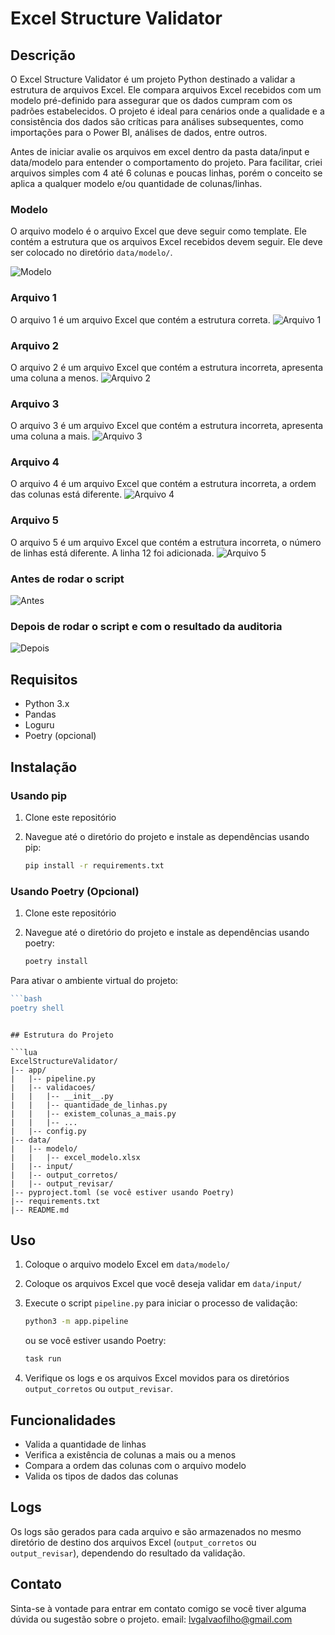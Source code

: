 # Excel Structure Validator

## Descrição

O Excel Structure Validator é um projeto Python destinado a validar a estrutura de arquivos Excel. Ele compara arquivos Excel recebidos com um modelo pré-definido para assegurar que os dados cumpram com os padrões estabelecidos. O projeto é ideal para cenários onde a qualidade e a consistência dos dados são críticas para análises subsequentes, como importações para o Power BI, análises de dados, entre outros.

Antes de iniciar avalie os arquivos em excel dentro da pasta data/input e data/modelo para entender o comportamento do projeto. Para facilitar, criei arquivos simples com 4 até 6 colunas e poucas linhas, porém o conceito se aplica a qualquer modelo e/ou quantidade de colunas/linhas.

### Modelo

O arquivo modelo é o arquivo Excel que deve seguir como template. Ele contém a estrutura que os arquivos Excel recebidos devem seguir. Ele deve ser colocado no diretório `data/modelo/`.

![Modelo](./static/pic/modelo.png)

### Arquivo 1

O arquivo 1 é um arquivo Excel que contém a estrutura correta.
![Arquivo 1](./static/pic/arquivo_1.png)

### Arquivo 2

O arquivo 2 é um arquivo Excel que contém a estrutura incorreta, apresenta uma coluna a menos.
![Arquivo 2](./static/pic/arquivo_2.png)

### Arquivo 3

O arquivo 3 é um arquivo Excel que contém a estrutura incorreta, apresenta uma coluna a mais.
![Arquivo 3](./static/pic/arquivo_4.png)

### Arquivo 4

O arquivo 4 é um arquivo Excel que contém a estrutura incorreta, a ordem das colunas está diferente.
![Arquivo 4](./static/pic/arquivo_4.png)

### Arquivo 5

O arquivo 5 é um arquivo Excel que contém a estrutura incorreta, o número de linhas está diferente. A linha 12 foi adicionada.
![Arquivo 5](./static/pic/arquivo_5.png)

### Antes de rodar o script

![Antes](./static/pic/antes.png)

### Depois de rodar o script e com o resultado da auditoria

![Depois](./static/pic/depois.png)

## Requisitos

* Python 3.x
* Pandas
* Loguru
* Poetry (opcional)

## Instalação

### Usando pip

1. Clone este repositório
    
2. Navegue até o diretório do projeto e instale as dependências usando pip:
    
    ```bash
    pip install -r requirements.txt
    ```
    

### Usando Poetry (Opcional)

1. Clone este repositório
    
2. Navegue até o diretório do projeto e instale as dependências usando poetry:
    
    ```bash
    poetry install
    ```
    

Para ativar o ambiente virtual do projeto:

```go
```bash
poetry shell
```
```

## Estrutura do Projeto

```lua
ExcelStructureValidator/
|-- app/
|   |-- pipeline.py
|   |-- validacoes/
|   |   |-- __init__.py
|   |   |-- quantidade_de_linhas.py
|   |   |-- existem_colunas_a_mais.py
|   |   |-- ...
|   |-- config.py
|-- data/
|   |-- modelo/
|   |   |-- excel_modelo.xlsx
|   |-- input/
|   |-- output_corretos/
|   |-- output_revisar/
|-- pyproject.toml (se você estiver usando Poetry)
|-- requirements.txt
|-- README.md
```

## Uso

1. Coloque o arquivo modelo Excel em `data/modelo/`
    
2. Coloque os arquivos Excel que você deseja validar em `data/input/`
    
3. Execute o script `pipeline.py` para iniciar o processo de validação:
    
    ```bash
    python3 -m app.pipeline
    ```

    ou se você estiver usando Poetry:

    ```bash
    task run
    ```
    
4. Verifique os logs e os arquivos Excel movidos para os diretórios `output_corretos` ou `output_revisar`.
    

## Funcionalidades

* Valida a quantidade de linhas
* Verifica a existência de colunas a mais ou a menos
* Compara a ordem das colunas com o arquivo modelo
* Valida os tipos de dados das colunas

## Logs

Os logs são gerados para cada arquivo e são armazenados no mesmo diretório de destino dos arquivos Excel (`output_corretos` ou `output_revisar`), dependendo do resultado da validação.

## Contato

Sinta-se à vontade para entrar em contato comigo se você tiver alguma dúvida ou sugestão sobre o projeto.
email: lvgalvaofilho@gmail.com